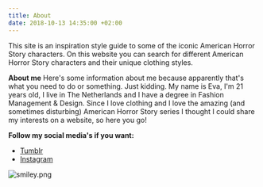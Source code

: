 ```yaml
---
title: About
date: 2018-10-13 14:35:00 +02:00
---
```


This site is an inspiration style guide to some of the iconic American Horror Story characters. On this website you can search for different American Horror Story characters and their unique clothing styles.

**About me**
Here's some information about me because apparently that's what you need to do or something. Just kidding. My name is Eva, I'm 21 years old, I live in The Netherlands and I have a degree in Fashion Management & Design. Since I love clothing and I love the amazing (and sometimes disturbing) American Horror Story series I thought I could share my interests on a website, so here you go!

**Follow my social media's if you want:** 
* [Tumblr](http://nope08.tumblr.com/)
* [Instagram](https://www.instagram.com/watiseva/)

![smiley.png](/uploads/smiley.png)
